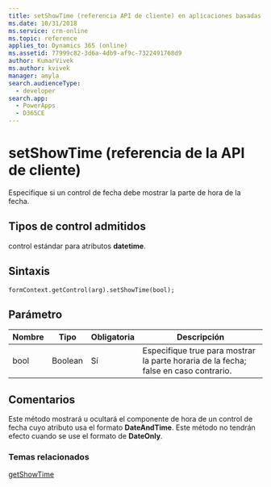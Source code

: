 ```yaml
---
title: setShowTime (referencia API de cliente) en aplicaciones basadas en modelo| MicrosoftDocs
ms.date: 10/31/2018
ms.service: crm-online
ms.topic: reference
applies_to: Dynamics 365 (online)
ms.assetid: 77999c82-3d6a-4db9-af9c-7322491768d9
author: KumarVivek
ms.author: kvivek
manager: amyla
search.audienceType:
  - developer
search.app:
  - PowerApps
  - D365CE
---
```

# <a name="setshowtime-client-api-reference"></a>setShowTime (referencia de la API de cliente)



Especifique si un control de fecha debe mostrar la parte de hora de la fecha. 

## <a name="control-types-supported"></a>Tipos de control admitidos

control estándar para atributos **datetime**.

## <a name="syntax"></a>Sintaxis

`formContext.getControl(arg).setShowTime(bool);`

## <a name="parameter"></a>Parámetro

|Nombre|Tipo|Obligatoria|Descripción|
|--|--|--|--|
|bool|Boolean|Sí|Especifique true para mostrar la parte horaria de la fecha; false en caso contrario.|

## <a name="remarks"></a>Comentarios

Este método mostrará u ocultará el componente de hora de un control de fecha cuyo atributo usa el formato **DateAndTime**. Este método no tendrán efecto cuando se use el formato de **DateOnly**.

### <a name="related-topics"></a>Temas relacionados

[getShowTime](getShowTime.md)

